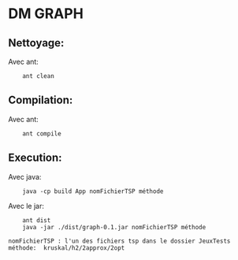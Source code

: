 # DM GRAPH


## Nettoyage:
Avec ant:
```
    ant clean
```


## Compilation:
Avec ant:
```
    ant compile
```


## Execution:
Avec java:
```
    java -cp build App nomFichierTSP méthode
```

Avec le jar:
```
    ant dist
    java -jar ./dist/graph-0.1.jar nomFichierTSP méthode
```


    nomFichierTSP : l'un des fichiers tsp dans le dossier JeuxTests
    méthode:  kruskal/h2/2approx/2opt

